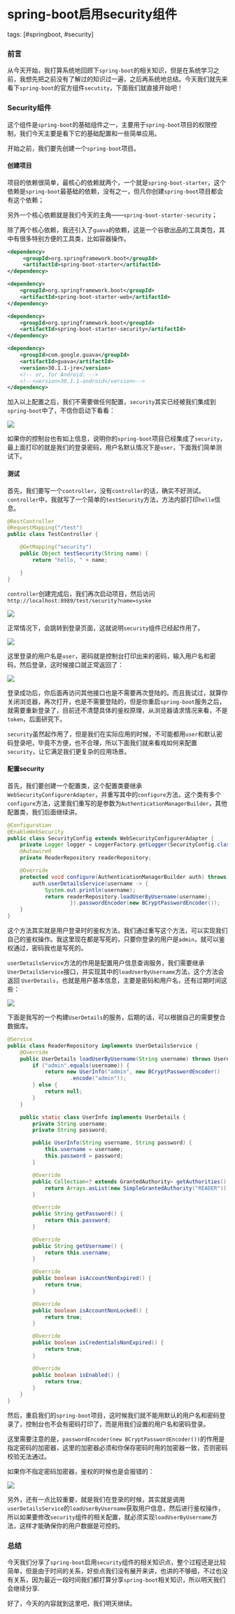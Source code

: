 # spring-boot启用security组件
tags: [#springboot, #security]

### 前言

从今天开始，我打算系统地回顾下`spring-boot`的相关知识，但是在系统学习之前，我想先把之前没有了解过的知识过一遍，之后再系统地总结。今天我们就先来看下`spring-boot`的官方组件`secutity`，下面我们就直接开始吧！

### Security组件

这个组件是`spring-boot`的基础组件之一，主要用于`spring-boot`项目的权限控制，我们今天主要是看下它的基础配置和一些简单应用。

开始之前，我们要先创建一个`spring-boot`项目。

#### 创建项目

项目的依赖很简单，最核心的依赖就两个，一个就是`spring-boot-starter`，这个依赖是`spring-boot`最基础的依赖，没有之一，但凡你创建`spring-boot`项目都会有这个依赖；

另外一个核心依赖就是我们今天的主角——`spring-boot-starter-security`；

除了两个核心依赖，我还引入了`guava`的依赖，这是一个谷歌出品的工具类包，其中有很多特别方便的工具类，比如容器操作。

```xml
<dependency>
     <groupId>org.springframework.boot</groupId>
     <artifactId>spring-boot-starter</artifactId>
</dependency>

<dependency>
    <groupId>org.springframework.boot</groupId>
    <artifactId>spring-boot-starter-web</artifactId>
</dependency>

<dependency>
    <groupId>org.springframework.boot</groupId>
    <artifactId>spring-boot-starter-security</artifactId>
</dependency>

<dependency>
    <groupId>com.google.guava</groupId>
    <artifactId>guava</artifactId>
    <version>30.1.1-jre</version>
    <!-- or, for Android: -->
    <!--<version>30.1.1-android</version>-->
</dependency>
```

加入以上配置之后，我们不需要做任何配置，`security`其实已经被我们集成到`spring-boot`中了，不信你启动下看看：

![](https://gitee.com/sysker/picBed/raw/master/images/20210720125636.png)

如果你的控制台也有如上信息，说明你的`spring-boot`项目已经集成了`security`，最上面打印的就是我们的登录密码，用户名默认情况下是`user`，下面我们简单测试下。

#### 测试

首先，我们要写一个`controller`，没有`controller`的话，确实不好测试。`controller`中，我就写了一个简单的`testSecurity`方法，方法内部打印`helle`信息。

```java
@RestController
@RequestMapping("/test")
public class TestController {

    @GetMapping("security")
    public Object testSecurity(String name) {
        return "hello, " + name;

    }
}
```

`controller`创建完成后，我们再次启动项目，然后访问`http://localhost:8989/test/security?name=syske`

![](https://gitee.com/sysker/picBed/raw/master/images/20210720130522.png)

正常情况下，会跳转到登录页面，这就说明`security`组件已经起作用了。

![](https://gitee.com/sysker/picBed/raw/master/20210720085510.png)

这里登录的用户名是`user`，密码就是控制台打印出来的密码，输入用户名和密码，然后登录，这时候接口就正常返回了：

![](https://gitee.com/sysker/picBed/raw/master/images/20210720130430.png)

登录成功后，你后面再访问其他接口也是不需要再次登陆的。而且我试过，就算你关闭浏览器，再次打开，也是不需要登陆的，但是你重启`spring-boot`服务之后，就需要重新登录了，目前还不清楚具体的鉴权原理，从浏览器请求情况来看，不是`token`，后面研究下。

`security`虽然起作用了，但是我们在实际应用的时候，不可能都用`user`和默认密码登录吧，毕竟不方便，也不合理，所以下面我们就来看戏如何来配置`security`，让它满足我们更复杂的应用场景。

#### 配置security

首先，我们要创建一个配置类，这个配置类要继承`WebSecurityConfigurerAdapter`，并重写其中的`configure`方法，这个类有多个`configure`方法，这里我们重写的是参数为`AuthenticationManagerBuilder`，其他配置类，我们后面继续讲。

```java
@Configuration
@EnableWebSecurity
public class SecurityConfig extends WebSecurityConfigurerAdapter {
    private Logger logger = LoggerFactory.getLogger(SecurityConfig.class);
    @Autowired
    private ReaderRepository readerRepository;

    @Override
    protected void configure(AuthenticationManagerBuilder auth) throws Exception {
        auth.userDetailsService(username -> {
            System.out.println(username);
            return readerRepository.loadUserByUsername(username);
                    }).passwordEncoder(new BCryptPasswordEncoder());
    }
}
```

这个方法其实就是用户登录时的鉴权方法，我们通过重写这个方法，可以实现我们自己的鉴权操作。我这里现在都是写死的，只要你登录的用户是`admin`，就可以鉴权通过，密码我也是写死的。

`userDetailsService`方法的作用是配置用户信息查询服务，我们需要继承`UserDetailsService`接口，并实现其中的`loadUserByUsername`方法，这个方法会返回 `UserDetails`，也就是用户基本信息，主要是密码和用户名，还有过期时间这些：

![](https://gitee.com/sysker/picBed/raw/master/images/20210720132411.png)

下面是我写的一个构建`UserDetails`的服务，后期的话，可以根据自己的需要整合数据库。

```java
@Service
public class ReaderRepository implements UserDetailsService {
    @Override
    public UserDetails loadUserByUsername(String username) throws UsernameNotFoundException {
        if ("admin".equals(username)) {
            return new UserInfo("admin", new BCryptPasswordEncoder()
                    .encode("admin"));
        } else {
            return null;
        }
    }

    public static class UserInfo implements UserDetails {
        private String username;
        private String password;

        public UserInfo(String username, String password) {
            this.username = username;
            this.password = password;
        }

        @Override
        public Collection<? extends GrantedAuthority> getAuthorities() {
            return Arrays.asList(new SimpleGrantedAuthority("READER"));
        }

        @Override
        public String getPassword() {
            return this.password;
        }

        @Override
        public String getUsername() {
            return this.username;
        }

        @Override
        public boolean isAccountNonExpired() {
            return true;
        }

        @Override
        public boolean isAccountNonLocked() {
            return true;
        }

        @Override
        public boolean isCredentialsNonExpired() {
            return true;
        }

        @Override
        public boolean isEnabled() {
            return true;
        }
    }
}
```

然后，重启我们的`spring-boot`项目，这时候我们就不能用默认的用户名和密码登录了，控制台也不会有密码打印了，而是用我们设置的用户名和密码登录。

这里需要注意的是，`passwordEncoder(new BCryptPasswordEncoder())`的作用是指定密码的加密器，这里的加密器必须和你保存密码时用的加密器一致，否则密码校验无法通过。

如果你不指定密码加密器，鉴权的时候也是会报错的：

![](https://gitee.com/sysker/picBed/raw/master/images/20210720133516.png)

另外，还有一点比较重要，就是我们在登录的时候，其实就是调用`userDetailsService`的`loadUserByUsername`获取用户信息，然后进行鉴权操作，所以如果要修改`security`组件的相关配置，就必须实现`loadUserByUsername`方法，这样才能确保你的用户数据是可控的。

### 总结

今天我们分享了`spring-boot`启用`security`组件的相关知识点，整个过程还是比较简单，但是由于时间的关系，好些点我们没有展开来讲，也讲的不够细，不过也没有关系，因为最近一段时间我们都打算分享`spring-boot`相关知识，所以明天我们会继续分享.

好了，今天的内容就到这里吧，我们明天继续。